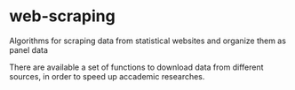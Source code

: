 # web-scraping
Algorithms for scraping data from statistical websites and organize them as panel data

There are available a set of functions to download data from different sources, in order to speed up accademic researches.<br/>

 
